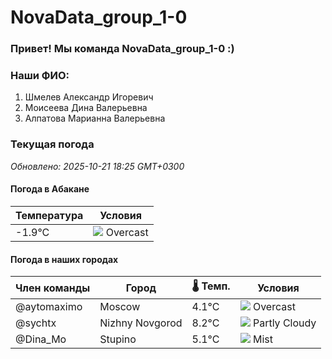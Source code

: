 # NovaData_group_1-0
### Привет! Мы команда NovaData_group_1-0 :)

### Наши ФИО:
1. Шмелев Александр Игоревич
2. Моисеева Дина Валерьевна
3. Алпатова Марианна Валерьевна

### Текущая погода
<!-- WEATHER:START -->
_Обновлено: 2025-10-21 18:25 GMT+0300_

#### Погода в Абакане

| Температура | Условия |
|-------------|----------|
| -1.9°C     | ![](https://cdn.weatherapi.com/weather/64x64/night/122.png) Overcast |

#### Погода в наших городах

| Член команды  | Город               | 🌡️ Темп.  | Условия          |
|---------------|---------------------|-----------|--------------------|
| @aytomaximo    | Moscow              |    4.1°C | ![](https://cdn.weatherapi.com/weather/64x64/night/122.png) Overcast     |
| @sychtx        | Nizhny Novgorod     |    8.2°C | ![](https://cdn.weatherapi.com/weather/64x64/night/116.png) Partly Cloudy |
| @Dina_Mo       | Stupino             |    5.1°C | ![](https://cdn.weatherapi.com/weather/64x64/night/143.png) Mist         |

<!-- WEATHER:END -->
